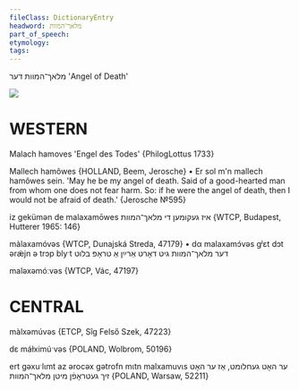 ```yaml
---
fileClass: DictionaryEntry
headword: מלאך־המוות
part_of_speech: 
etymology: 
tags: 
---
```

מלאך־המוות
דער
'Angel of Death'

![](https://ia802902.us.archive.org/9/items/Yiddish-Dialect-Maps/Herzog5-33-36-NomenMilkhomeMalaxamovesLevone-185.jpg)

WESTERN
========

Malach hamoves 'Engel des Todes' {PhilogLottus 1733}

Mallech hamôwes {HOLLAND, Beem, Jerosche}
	•	Er sol m'n mallech hamôwes sein. 'May he be my angel of death. Said of a good-hearted man from whom one does not fear harm. So: if he were the angel of death, then I would not be afraid of death.' {Jerosche №595}

iz gekümən de malaxamōwes איז געקומען די מלאך־המוות {WTCP, Budapest, Hutterer 1965: 146}

màlaxamóvəs {WTCP, Dunajská Streda, 47179}
	•	dα malaxamɔ́vəs gʲɛt dɔt ərǽjn ə trɔp blyˑt דער מלאך־המוות גיט דאָרט אַרײַן אַ טראָפּ בלוט

maləxəmóːvəs {WTCP, Vác, 47197}

CENTRAL
========

màlxəmúvəs {ETCP, Sîg Felső Szek, 47223}

dɛ máɫximúˑvəs {POLAND, Wolbrom, 50196}

ert gəxuˑlɩmt az ərocəx gətrofn mɩtn malxamuvɩs ער האָט געחלומט, אַז ער האָט זיך געטראָפֿן מיטן מלאך־המוות {POLAND, Warsaw, 52211}